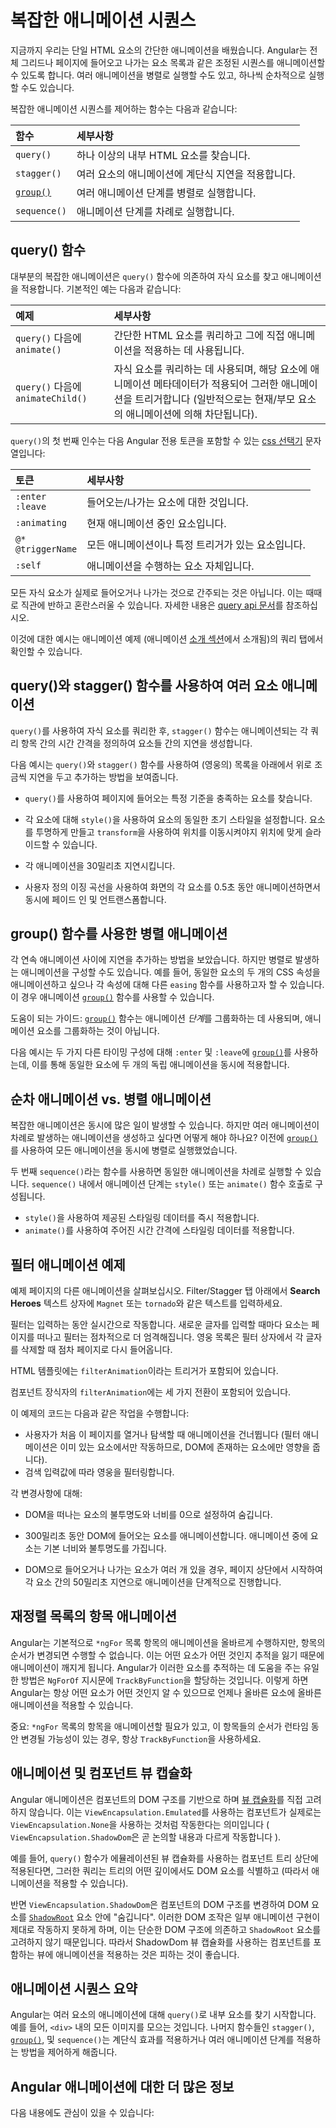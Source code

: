# 복잡한 애니메이션 시퀀스

지금까지 우리는 단일 HTML 요소의 간단한 애니메이션을 배웠습니다.
Angular는 전체 그리드나 페이지에 들어오고 나가는 요소 목록과 같은 조정된 시퀀스를 애니메이션할 수 있도록 합니다.
여러 애니메이션을 병렬로 실행할 수도 있고, 하나씩 순차적으로 실행할 수도 있습니다.

복잡한 애니메이션 시퀀스를 제어하는 함수는 다음과 같습니다:

| 함수                               | 세부사항 |
|:---                                 |:---       |
| `query()`                           | 하나 이상의 내부 HTML 요소를 찾습니다. |
| `stagger()`                         | 여러 요소의 애니메이션에 계단식 지연을 적용합니다. |
| [`group()`](api/animations/group) | 여러 애니메이션 단계를 병렬로 실행합니다. |
| `sequence()`                        | 애니메이션 단계를 차례로 실행합니다. |

## query() 함수

대부분의 복잡한 애니메이션은 `query()` 함수에 의존하여 자식 요소를 찾고 애니메이션을 적용합니다. 기본적인 예는 다음과 같습니다:

| 예제                                   | 세부사항 |
|:---                                    |:---       |
| `query()` 다음에 `animate()`          | 간단한 HTML 요소를 쿼리하고 그에 직접 애니메이션을 적용하는 데 사용됩니다.                                                                  |
| `query()` 다음에 `animateChild()`     | 자식 요소를 쿼리하는 데 사용되며, 해당 요소에 애니메이션 메타데이터가 적용되어 그러한 애니메이션을 트리거합니다 \(일반적으로는 현재/부모 요소의 애니메이션에 의해 차단됩니다\). |

`query()`의 첫 번째 인수는 다음 Angular 전용 토큰을 포함할 수 있는 [css 선택기](https://developer.mozilla.org/docs/Web/CSS/CSS_Selectors) 문자열입니다:

| 토큰                              | 세부사항 |
|:---                                |:---       |
| `:enter` <br /> `:leave`          | 들어오는/나가는 요소에 대한 것입니다.         |
| `:animating`                       | 현재 애니메이션 중인 요소입니다.              |
| `@*` <br /> `@triggerName`       | 모든 애니메이션이나 특정 트리거가 있는 요소입니다. |
| `:self`                            | 애니메이션을 수행하는 요소 자체입니다.          |

<docs-callout title="들어오고 나가는 요소">

모든 자식 요소가 실제로 들어오거나 나가는 것으로 간주되는 것은 아닙니다. 이는 때때로 직관에 반하고 혼란스러울 수 있습니다. 자세한 내용은 [query api 문서](api/animations/query#entering-and-leaving-elements)를 참조하십시오.

이것에 대한 예시는 애니메이션 예제 \(애니메이션 [소개 섹션](guide/animations#about-this-guide)에서 소개됨\)의 쿼리 탭에서 확인할 수 있습니다.

</docs-callout>

## query()와 stagger() 함수를 사용하여 여러 요소 애니메이션

`query()`를 사용하여 자식 요소를 쿼리한 후, `stagger()` 함수는 애니메이션되는 각 쿼리 항목 간의 시간 간격을 정의하여 요소들 간의 지연을 생성합니다.

다음 예시는 `query()`와 `stagger()` 함수를 사용하여 \(영웅의\) 목록을 아래에서 위로 조금씩 지연을 두고 추가하는 방법을 보여줍니다.

* `query()`를 사용하여 페이지에 들어오는 특정 기준을 충족하는 요소를 찾습니다.
* 각 요소에 대해 `style()`을 사용하여 요소의 동일한 초기 스타일을 설정합니다.
    요소를 투명하게 만들고 `transform`을 사용하여 위치를 이동시켜야지 위치에 맞게 슬라이드할 수 있습니다.

* 각 애니메이션을 30밀리초 지연시킵니다.
* 사용자 정의 이징 곡선을 사용하여 화면의 각 요소를 0.5초 동안 애니메이션하면서 동시에 페이드 인 및 언트랜스폼합니다.

<docs-code header="src/app/hero-list-page.component.ts" path="adev/src/content/examples/animations/src/app/hero-list-page.component.ts" visibleRegion="page-animations"/>

## group() 함수를 사용한 병렬 애니메이션

각 연속 애니메이션 사이에 지연을 추가하는 방법을 보았습니다.
하지만 병렬로 발생하는 애니메이션을 구성할 수도 있습니다.
예를 들어, 동일한 요소의 두 개의 CSS 속성을 애니메이션하고 싶으나 각 속성에 대해 다른 `easing` 함수를 사용하고자 할 수 있습니다.
이 경우 애니메이션 [`group()`](api/animations/group) 함수를 사용할 수 있습니다.

도움이 되는 가이드: [`group()`](api/animations/group) 함수는 애니메이션 *단계*를 그룹화하는 데 사용되며, 애니메이션 요소를 그룹화하는 것이 아닙니다.

다음 예시는 두 가지 다른 타이밍 구성에 대해 `:enter` 및 `:leave`에 [`group()`](api/animations/group)를 사용하는데, 이를 통해 동일한 요소에 두 개의 독립 애니메이션을 동시에 적용합니다.

<docs-code header="src/app/hero-list-groups.component.ts (excerpt)" path="adev/src/content/examples/animations/src/app/hero-list-groups.component.ts" visibleRegion="animationdef"/>

## 순차 애니메이션 vs. 병렬 애니메이션

복잡한 애니메이션은 동시에 많은 일이 발생할 수 있습니다.
하지만 여러 애니메이션이 차례로 발생하는 애니메이션을 생성하고 싶다면 어떻게 해야 하나요? 이전에 [`group()`](api/animations/group)를 사용하여 모든 애니메이션을 동시에 병렬로 실행했었습니다.

두 번째 `sequence()`라는 함수를 사용하면 동일한 애니메이션을 차례로 실행할 수 있습니다.
`sequence()` 내에서 애니메이션 단계는 `style()` 또는 `animate()` 함수 호출로 구성됩니다.

* `style()`을 사용하여 제공된 스타일링 데이터를 즉시 적용합니다.
* `animate()`를 사용하여 주어진 시간 간격에 스타일링 데이터를 적용합니다.

## 필터 애니메이션 예제

예제 페이지의 다른 애니메이션을 살펴보십시오.
Filter/Stagger 탭 아래에서 **Search Heroes** 텍스트 상자에 `Magnet` 또는 `tornado`와 같은 텍스트를 입력하세요.

필터는 입력하는 동안 실시간으로 작동합니다.
새로운 글자를 입력할 때마다 요소는 페이지를 떠나고 필터는 점차적으로 더 엄격해집니다.
영웅 목록은 필터 상자에서 각 글자를 삭제할 때 점차 페이지로 다시 들어옵니다.

HTML 템플릿에는 `filterAnimation`이라는 트리거가 포함되어 있습니다.

<docs-code header="src/app/hero-list-page.component.html" path="adev/src/content/examples/animations/src/app/hero-list-page.component.html" visibleRegion="filter-animations" language="angular-html"/>

컴포넌트 장식자의 `filterAnimation`에는 세 가지 전환이 포함되어 있습니다.

<docs-code header="src/app/hero-list-page.component.ts" path="adev/src/content/examples/animations/src/app/hero-list-page.component.ts" visibleRegion="filter-animations"/>

이 예제의 코드는 다음과 같은 작업을 수행합니다:

* 사용자가 처음 이 페이지를 열거나 탐색할 때 애니메이션을 건너뜁니다 \(필터 애니메이션은 이미 있는 요소에서만 작동하므로, DOM에 존재하는 요소에만 영향을 줍니다\).
* 검색 입력값에 따라 영웅을 필터링합니다.

각 변경사항에 대해:

* DOM을 떠나는 요소의 불투명도와 너비를 0으로 설정하여 숨깁니다.
* 300밀리초 동안 DOM에 들어오는 요소를 애니메이션합니다.
    애니메이션 중에 요소는 기본 너비와 불투명도를 가집니다.

* DOM으로 들어오거나 나가는 요소가 여러 개 있을 경우, 페이지 상단에서 시작하여 각 요소 간의 50밀리초 지연으로 애니메이션을 단계적으로 진행합니다.

## 재정렬 목록의 항목 애니메이션

Angular는 기본적으로 `*ngFor` 목록 항목의 애니메이션을 올바르게 수행하지만, 항목의 순서가 변경되면 수행할 수 없습니다.
이는 어떤 요소가 어떤 것인지 추적을 잃기 때문에 애니메이션이 깨지게 됩니다.
Angular가 이러한 요소를 추적하는 데 도움을 주는 유일한 방법은 `NgForOf` 지시문에 `TrackByFunction`을 할당하는 것입니다.
이렇게 하면 Angular는 항상 어떤 요소가 어떤 것인지 알 수 있으므로 언제나 올바른 요소에 올바른 애니메이션을 적용할 수 있습니다.

중요: `*ngFor` 목록의 항목을 애니메이션할 필요가 있고, 이 항목들의 순서가 런타임 동안 변경될 가능성이 있는 경우, 항상 `TrackByFunction`을 사용하세요.

## 애니메이션 및 컴포넌트 뷰 캡슐화

Angular 애니메이션은 컴포넌트의 DOM 구조를 기반으로 하며 [뷰 캡슐화](guide/components/styling#style-scoping)를 직접 고려하지 않습니다. 이는 `ViewEncapsulation.Emulated`를 사용하는 컴포넌트가 실제로는 `ViewEncapsulation.None`을 사용하는 것처럼 작동한다는 의미입니다 \( `ViewEncapsulation.ShadowDom`은 곧 논의할 내용과 다르게 작동합니다 \).

예를 들어, `query()` 함수가 에뮬레이션된 뷰 캡슐화를 사용하는 컴포넌트 트리 상단에 적용된다면, 그러한 쿼리는 트리의 어떤 깊이에서도 DOM 요소를 식별하고 (따라서 애니메이션을 적용할 수 있습니다).

반면 `ViewEncapsulation.ShadowDom`은 컴포넌트의 DOM 구조를 변경하여 DOM 요소를 [`ShadowRoot`](https://developer.mozilla.org/docs/Web/API/ShadowRoot) 요소 안에 "숨깁니다". 이러한 DOM 조작은 일부 애니메이션 구현이 제대로 작동하지 못하게 하며, 이는 단순한 DOM 구조에 의존하고 `ShadowRoot` 요소를 고려하지 않기 때문입니다. 따라서 ShadowDom 뷰 캡슐화를 사용하는 컴포넌트를 포함하는 뷰에 애니메이션을 적용하는 것은 피하는 것이 좋습니다.

## 애니메이션 시퀀스 요약

Angular는 여러 요소의 애니메이션에 대해 `query()`로 내부 요소를 찾기 시작합니다. 예를 들어, `<div>` 내의 모든 이미지를 모으는 것입니다.
나머지 함수들인 `stagger()`, [`group()`](api/animations/group), 및 `sequence()`는 계단식 효과를 적용하거나 여러 애니메이션 단계를 적용하는 방법을 제어하게 해줍니다.

## Angular 애니메이션에 대한 더 많은 정보

다음 내용에도 관심이 있을 수 있습니다:

<docs-pill-row>
  <docs-pill href="guide/animations" title="Angular 애니메이션 소개"/>
  <docs-pill href="guide/animations/transition-and-triggers" title="전환 및 트리거"/>
  <docs-pill href="guide/animations/reusable-animations" title="재사용 가능한 애니메이션"/>
  <docs-pill href="guide/animations/route-animations" title="경로 전환 애니메이션"/>
</docs-pill-row>